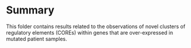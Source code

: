 # Summary

This folder contains results related to the observations of novel clusters of regulatory elements (COREs) within genes that are over-expressed in mutated patient samples.


